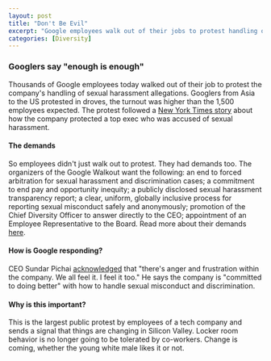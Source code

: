 ```yaml
---
layout: post
title: "Don't Be Evil"
excerpt: "Google employees walk out of their jobs to protest handling of sexual harassment allegations."
categories: [Diversity]
---
```


### Googlers say "enough is enough"

Thousands of Google employees today walked out of their job to protest the company's handling of sexual harassment allegations. Googlers from Asia to the US protested in droves, the turnout was higher than the 1,500 employees expected. The protest followed a <a href="https://www.nytimes.com/2018/10/25/technology/google-sexual-harassment-andy-rubin.html" target="_blank">New York Times story</a> about how the company protected a top exec who was accused of sexual harassment. 

#### The demands

So employees didn't just walk out to protest. They had demands too. The organizers of the Google Walkout want the following: an end to forced arbitration for sexual harassment and discrimination cases; a commitment to end pay and opportunity inequity; a publicly disclosed sexual harassment transparency report; a clear, uniform, globally inclusive process for reporting sexual misconduct safely and anonymously; promotion of the Chief Diversity Officer to answer directly to the CEO; appointment of an Employee Representative to the Board. Read more about their demands <a href="https://www.thecut.com/2018/11/google-walkout-organizers-explain-demands.html" target="_blank">here</a>.

#### How is Google responding?

CEO Sundar Pichai <a href="https://www.cnbc.com/2018/11/01/google-ceo-sundar-pichai-we-didnt-always-get-it-right.html" target="_blank">acknowledged</a> that "there's anger and frustration within the company. We all feel it. I feel it too." He says the company is "committed to doing better" with how to handle sexual misconduct and discrimination.

#### Why is this important?

This is the largest public protest by employees of a tech company and sends a signal that things are changing in Silicon Valley. Locker room behavior is no longer going to be tolerated by co-workers. Change is coming, whether the young white male likes it or not.
